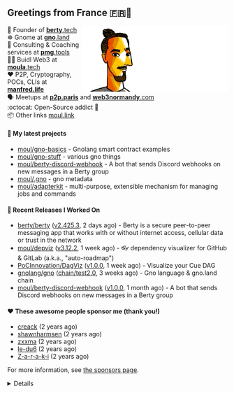 ## Greetings from France 🇫🇷👋

<img align="right" src="https://raw.githubusercontent.com/moul/moul/main/contribute.gif">


:hammer: Founder of [**berty**.tech](https://berty.tech "Berty Technologies")<br/>
:wheel_of_dharma: Gnome at [**gno**.land](https://gno.land "Gno Land")<br/>
:briefcase: Consulting & Coaching services at [**pmg**.tools](https://pmg.tools "PMG Consulting")<br/>
:scientist: Buidl Web3 at [**moula**.tech](https://moula.tech "$MOULA")<br/>
:heart: P2P, Cryptography, POCs, CLIs at [**manfred.life**](https://manfred.life "Manfred.Life")<br/>
:speaking_head: Meetups at [**p2p.paris**](https://p2p.paris "Paris P2P") and [**web3normandy**.com](https://web3normandy.com "Web3 Normandy")<br/>
:octocat: Open-Source addict :syringe:<br/>
:package: Other links [moul.link](https://www.moul.link/)<br/>

#### 🌱 My latest projects


- [moul/gno-basics](https://github.com/moul/gno-basics) - Gnolang smart contract examples
- [moul/gno-stuff](https://github.com/moul/gno-stuff) - various gno things
- [moul/berty-discord-webhook](https://github.com/moul/berty-discord-webhook) - A bot that sends Discord webhooks on new messages in a Berty group
- [moul/.gno](https://github.com/moul/.gno) - gno metadata
- [moul/adapterkit](https://github.com/moul/adapterkit) - multi-purpose, extensible mechanism for managing jobs and commands

#### 🔭 Recent Releases I Worked On

- [berty/berty](https://github.com/berty/berty) ([v2.425.3](https://github.com/berty/berty/releases/tag/v2.425.3), 2 days ago) - Berty is a secure peer-to-peer messaging app that works with or without internet access, cellular data or trust in the network
- [moul/depviz](https://github.com/moul/depviz) ([v3.12.2](https://github.com/moul/depviz/releases/tag/v3.12.2), 1 week ago) - 👓 dependency visualizer for GitHub &amp; GitLab (a.k.a., &#34;auto-roadmap&#34;)
- [PoCInnovation/DagViz](https://github.com/PoCInnovation/DagViz) ([v1.0.0](https://github.com/PoCInnovation/DagViz/releases/tag/v1.0.0), 1 week ago) - Visualize your Cue DAG
- [gnolang/gno](https://github.com/gnolang/gno) ([chain/test2.0](https://github.com/gnolang/gno/releases/tag/chain%2Ftest2.0), 3 weeks ago) - Gno language &amp; gno.land chain
- [moul/berty-discord-webhook](https://github.com/moul/berty-discord-webhook) ([v1.0.0](https://github.com/moul/berty-discord-webhook/releases/tag/v1.0.0), 1 month ago) - A bot that sends Discord webhooks on new messages in a Berty group


#### ❤️ These awesome people sponsor me (thank you!)


- [creack](https://github.com/creack) (2 years ago)
- [shawnharmsen](https://github.com/shawnharmsen) (2 years ago)
- [zxxma](https://github.com/zxxma) (2 years ago)
- [le-du6](https://github.com/le-du6) (2 years ago)
- [Z-a-r-a-k-i](https://github.com/Z-a-r-a-k-i) (2 years ago)

For more information, see [the sponsors page](https://github.com/sponsors/moul/).

<details>







  
  <h4>💪 Recent PRs</h4>
  <ul>
  
  <li><a href="https://github.com/PoCInnovation/DagViz">PoCInnovation/DagViz</a> - <a href="https://github.com/PoCInnovation/DagViz/pull/19">chore: various go improvements</a> (today) </li>
  
  <li><a href="https://github.com/PoCInnovation/DagViz">PoCInnovation/DagViz</a> - <a href="https://github.com/PoCInnovation/DagViz/pull/18">chore: improve markdown styling</a> (today) </li>
  
  <li><a href="https://github.com/gnolang/gno">gnolang/gno</a> - <a href="https://github.com/gnolang/gno/pull/308">chore: add GRC20 tests</a> (1 day ago) </li>
  
  <li><a href="https://github.com/gnolang/gno">gnolang/gno</a> - <a href="https://github.com/gnolang/gno/pull/307">chore: add GRC777 interface</a> (1 day ago) </li>
  
  <li><a href="https://github.com/OpenZeppelin/openzeppelin-contracts">OpenZeppelin/openzeppelin-contracts</a> - <a href="https://github.com/OpenZeppelin/openzeppelin-contracts/pull/3594">chore: consistent comment styling</a> (1 day ago) </li>
  
  </ul>

  <h4>📓 Gists I wrote</h4>
  <ul>
  <li><a href="https://gist.github.com/6653f870ce167ffccebd5372349e7516">ERC20 Token One File</a> (2 weeks ago)</li>
  <li><a href="https://gist.github.com/1b538e6a49e3d5bce011987c62441eea">All Paths Lead to Roam</a> (5 months ago)</li>
  <li><a href="https://gist.github.com/2dd66ce9133e6585040122d563afa039">github-other-repos.md</a> (2 years ago)</li>
  <li><a href="https://gist.github.com/3d9a81083861a2bb2a04b80dad79bb68">Yo! 👋👋</a> (2 years ago)</li>
  
  </ul>

  <h4>👯 Check out some of my recent followers</h4>
  <ul>
  
  <li><a href="https://github.com/jjramon1699-ai">jjramon1699-ai</a>
  <li><a href="https://github.com/aliesbelik">aliesbelik</a>
  <li><a href="https://github.com/SterlingChin">SterlingChin</a>
  <li><a href="https://github.com/DSHUGUI">DSHUGUI</a>
  <li><a href="https://github.com/izissise">izissise</a>
  </ul>

  <h4>💬 Feedback</h4>

  <p>
    If you use one of my projects, I'd love to hear from you!
    Don't be shy and let me know what you liked and what needs being improved.
    Got an issue? Open a ticket, I don't bite and will try my best to help!
  </p>

  <h4>📫 How to reach me</h4>
  <ul>
    <li>Twitter: <a href="https://twitter.com/moul">https://twitter.com/moul</a></li>
    <li>Blog: <a href="https://manfred.life/">https://manfred.life/</a></li>
  </ul>

  <hr />

  <summary>Details</summary>
  <img src="https://img.shields.io/badge/📦%20%20release-experimental-blue"/>
  <img src="https://img.shields.io/badge/coverage-@moul%20is%20unstable-red?logo=codecov"/>
  <img src="https://img.shields.io/badge/👤%20%20mood-👍%20👍%20👍-black"/>
  <img src="https://img.shields.io/badge/🌐%20%20country-France%20🇫🇷-pink"/>
  

  <hr />

  <img src="https://github-readme-stats.vercel.app/api?username=moul&count_private=true&show_icons=true"/>

  <img src="https://img.shields.io/date/1659558983.svg?label=build&colorB=purple" />

 <details><summary>Click!</summary> <details><summary>Click!</summary> <details><summary>Click!</summary> <details><summary>Click!</summary> <details><summary>Click!</summary> <details><summary>Click!</summary> <details><summary>Click!</summary> <details><summary>Click!</summary> <details><summary>Click!</summary> <details><summary>Click!</summary> <details><summary>Click!</summary> <details><summary>Click!</summary> <details><summary>Click!</summary> <details><summary>Click!</summary> <details><summary>Click!</summary> <details><summary>Click!</summary> <details><summary>Click!</summary> <details><summary>Click!</summary> <details><summary>Click!</summary> <details><summary>Click!</summary> <details><summary>Click!</summary> <details><summary>Click!</summary> Thank you 😎 </details> </details> </details> </details> </details> </details> </details> </details> </details> </details> </details> </details> </details> </details> </details> </details> </details> </details> </details> </details> </details> </details>
</details>

<img src="https://visitor-badge.glitch.me/badge?page_id=moul.moul" width="1" height="1"/>

